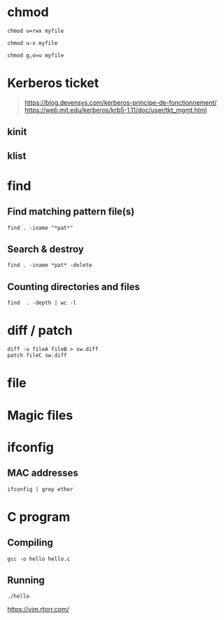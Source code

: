 # chmod
```shell
chmod u=rwx myfile
```
```shell
chmod u-x myfile
```
```shell
chmod g,o=u myfile
```

# Kerberos ticket
> https://blog.devensys.com/kerberos-principe-de-fonctionnement/
> https://web.mit.edu/kerberos/krb5-1.11/doc/user/tkt_mgmt.html
## kinit
## klist
# find 
## Find matching pattern file(s)
```shell
find . -iname "*pat*"
```
## Search & destroy
```shell
find . -iname *pat* -delete
```
## Counting directories and files
```shell
find  . -depth | wc -l
```

# diff / patch
```shell
diff -u fileA fileB > sw.diff
patch fileC sw.diff
```
# file
# Magic files
# ifconfig
## MAC addresses 
```shell
ifconfig | grep ether
```
# C program
## Compiling
```shell
gcc -o hello hello.c
```
## Running
```shell
./hello
```

https://vim.rtorr.com/
<!--stackedit_data:
eyJoaXN0b3J5IjpbODkxNDY0MjAzLC02NzU3NzkwNzgsLTEwNj
E1ODc3MjgsNzI0OTQ1NjA4LC00Njc2MTQxNDQsLTE0NjcwNzYz
MTgsLTE2MjQ1MTQ5MjEsLTczMTQyNzIwOCwtMTU0OTgwODc3NC
wyNDI0MTMyNjAsMTI4MjEwNzA5MywtMTMxMDIzMjkxOF19
-->